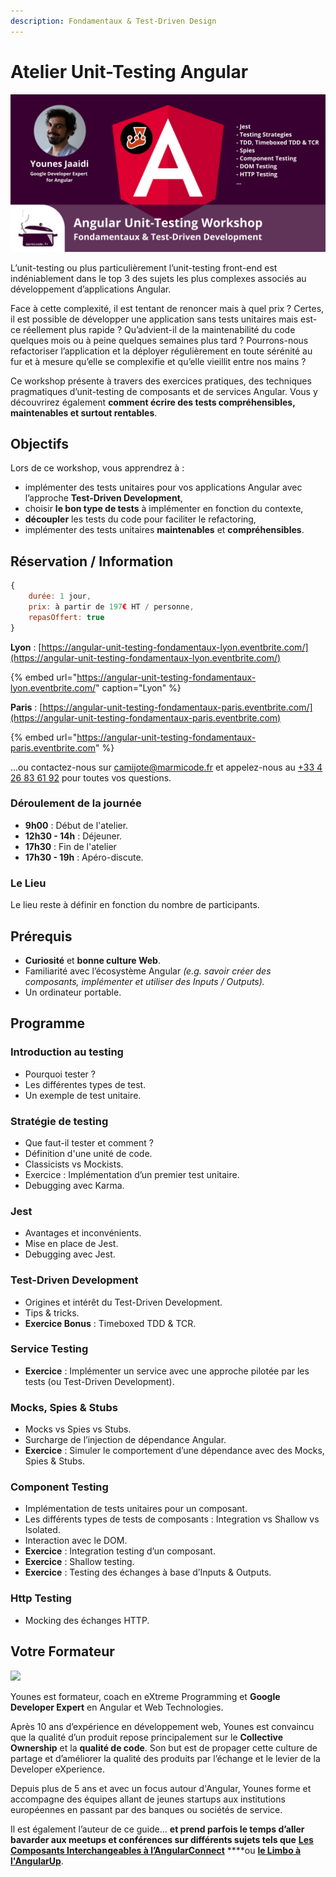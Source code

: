 ```yaml
---
description: Fondamentaux & Test-Driven Design
---
```


# Atelier Unit-Testing Angular

![Angular Unit-Testing Workshop](../.gitbook/assets/workshop-angular-unit-testing.png)

L’unit-testing ou plus particulièrement l’unit-testing front-end est indéniablement dans le top 3 des sujets les plus complexes associés au développement d’applications Angular.

Face à cette complexité, il est tentant de renoncer mais à quel prix ? Certes, il est possible de développer une application sans tests unitaires mais est-ce réellement plus rapide ? Qu’advient-il de la maintenabilité du code quelques mois ou à peine quelques semaines plus tard ? Pourrons-nous refactoriser l’application et la déployer régulièrement en toute sérénité au fur et à mesure qu’elle se complexifie et qu’elle vieillit entre nos mains ?

Ce workshop présente à travers des exercices pratiques, des techniques pragmatiques d’unit-testing de composants et de services Angular. Vous y découvrirez également **comment écrire des tests compréhensibles, maintenables et surtout rentables**.

## Objectifs

Lors de ce workshop, vous apprendrez à :

* implémenter des tests unitaires pour vos applications Angular avec l’approche **Test-Driven Development**,
* choisir **le bon type de tests** à implémenter en fonction du contexte,
* **découpler** les tests du code pour faciliter le refactoring,
* implémenter des tests unitaires **maintenables** et **compréhensibles**.

## Réservation / Information

```javascript
{
    durée: 1 jour,
    prix: à partir de 197€ HT / personne,
    repasOffert: true
}
```

**Lyon** : [https://angular-unit-testing-fondamentaux-lyon.eventbrite.com/](https://angular-unit-testing-fondamentaux-lyon.eventbrite.com/)

{% embed url="https://angular-unit-testing-fondamentaux-lyon.eventbrite.com/" caption="Lyon" %}

**Paris** : [https://angular-unit-testing-fondamentaux-paris.eventbrite.com/](https://angular-unit-testing-fondamentaux-paris.eventbrite.com)

{% embed url="https://angular-unit-testing-fondamentaux-paris.eventbrite.com" %}

...ou contactez-nous sur [camijote@marmicode.fr](mailto:camijote@marmicode.fr) et appelez-nous au [+33 4 26 83 61 92](tel:+33426836192) pour toutes vos questions.

### Déroulement de la journée

* **9h00** : Début de l'atelier.
* **12h30 - 14h** : Déjeuner.
* **17h30** : Fin de l'atelier
* **17h30 - 19h** : Apéro-discute.

### Le Lieu

Le lieu reste à définir en fonction du nombre de participants.

## Prérequis

* **Curiosité** et **bonne culture Web**.
* Familiarité avec l’écosystème Angular _\(e.g. savoir créer des composants, implémenter et utiliser des Inputs / Outputs\)._
* Un ordinateur portable.

## Programme

### Introduction au testing

* Pourquoi tester ?
* Les différentes types de test.
* Un exemple de test unitaire.

### Stratégie de testing

* Que faut-il tester et comment ?
* Définition d'une unité de code.
* Classicists vs Mockists.
* Exercice : Implémentation d’un premier test unitaire.
* Debugging avec Karma.

### Jest

* Avantages et inconvénients.
* Mise en place de Jest.
* Debugging avec Jest.

### Test-Driven Development

* Origines et intérêt du Test-Driven Development.
* Tips & tricks.
* **Exercice Bonus** : Timeboxed TDD & TCR.

### Service Testing

* **Exercice** : Implémenter un service avec une approche pilotée par les tests \(ou Test-Driven Development\).

### Mocks, Spies & Stubs

* Mocks vs Spies vs Stubs.
* Surcharge de l’injection de dépendance Angular.
* **Exercice** : Simuler le comportement d’une dépendance avec des Mocks, Spies & Stubs.

### Component Testing

* Implémentation de tests unitaires pour un composant.
* Les différents types de tests de composants : Integration vs Shallow vs Isolated.
* Interaction avec le DOM.
* **Exercice** : Integration testing d’un composant.
* **Exercice** : Shallow testing.
* **Exercice** : Testing des échanges à base d’Inputs & Outputs.

### Http Testing

* Mocking des échanges HTTP.

## Votre Formateur

![](../.gitbook/assets/younes-circle-small.png)

Younes est formateur, coach en eXtreme Programming et **Google Developer Expert** en Angular et Web Technologies.

Après 10 ans d’expérience en développement web, Younes est convaincu que la qualité d’un produit repose principalement sur le **Collective Ownership** et la **qualité de code**. Son but est de propager cette culture de partage et d’améliorer la qualité des produits par l’échange et le levier de la Developer eXperience.

Depuis plus de 5 ans et avec un focus autour d'Angular, Younes forme et accompagne des équipes allant de jeunes startups aux institutions européennes en passant par des banques ou sociétés de service.

Il est également l’auteur de ce guide... **et prend parfois le temps d’aller bavarder aux meetups et conférences sur différents sujets tels que** [**Les Composants Interchangeables à l’AngularConnect**](https://youtu.be/nX_HhiqmFAI) ****ou [**le Limbo à l'AngularUp**](https://www.youtube.com/watch?v=izGz7H-8yIk).


